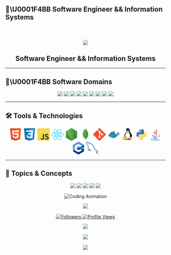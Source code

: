 

## 👨‍\U0001F4BB Software Engineer && Information Systems

<h2 align="center">
  <br> <img src="https://media.giphy.com/media/SWoSkN6DxTszqIKEqv/giphy.gif" width="500"><br>
  <br> <b>Software Engineer && Information Systems</b>
</h2>

---

## 👨‍\U0001F4BB Software Domains

<p align="center">
  <img src="https://img.shields.io/badge/Software%20Engineer-blue?style=for-the-badge&logo=windows&logoColor=white"/>
  <img src="https://img.shields.io/badge/Full%20Stack%20Developer-yellow?style=for-the-badge&logo=javascript&logoColor=white"/>
  <img src="https://img.shields.io/badge/Mobile%20Developer-brightgreen?style=for-the-badge&logo=android&logoColor=white"/>
  <img src="https://img.shields.io/badge/Cloud%20Engineer-9cf?style=for-the-badge&logo=azuredevops&logoColor=white"/>
  <img src="https://img.shields.io/badge/Database%20Engineer-red?style=for-the-badge&logo=mysql&logoColor=white"/>
  <img src="https://img.shields.io/badge/Systems%20Engineer-blueviolet?style=for-the-badge&logo=linux&logoColor=white"/>
  <img src="https://img.shields.io/badge/Cybersecurity%20Specialist-black?style=for-the-badge&logo=kali-linux&logoColor=white"/>
  <img src="https://img.shields.io/badge/DevOps%20Engineer-orange?style=for-the-badge&logo=docker&logoColor=white"/>
  <img src="https://img.shields.io/badge/Software%20Architect-grey?style=for-the-badge&logo=visualstudio&logoColor=white"/>
</p>

---

## 🛠 Tools & Technologies

<p align="center">
  <img src="https://raw.githubusercontent.com/devicons/devicon/master/icons/html5/html5-original.svg" alt="html" width="40" height="40"/>
  <img src="https://raw.githubusercontent.com/devicons/devicon/master/icons/css3/css3-original.svg" alt="css" width="40" height="40"/>
  <img src="https://raw.githubusercontent.com/devicons/devicon/master/icons/javascript/javascript-original.svg" alt="js" width="40" height="40"/>
  <img src="https://raw.githubusercontent.com/devicons/devicon/master/icons/react/react-original.svg" alt="react" width="40" height="40"/>
  <img src="https://raw.githubusercontent.com/devicons/devicon/master/icons/nodejs/nodejs-original.svg" alt="nodejs" width="40" height="40"/>
  <img src="https://raw.githubusercontent.com/devicons/devicon/master/icons/mongodb/mongodb-original.svg" alt="mongo" width="40" height="40"/>
  <img src="https://raw.githubusercontent.com/devicons/devicon/master/icons/git/git-original.svg" alt="git" width="40" height="40"/>
  <img src="https://raw.githubusercontent.com/devicons/devicon/master/icons/docker/docker-original.svg" alt="docker" width="40" height="40"/>
  <img src="https://raw.githubusercontent.com/devicons/devicon/master/icons/linux/linux-original.svg" alt="linux" width="40" height="40"/>
  <img src="https://raw.githubusercontent.com/devicons/devicon/master/icons/python/python-original.svg" alt="python" width="40" height="40"/>
  <img src="https://raw.githubusercontent.com/devicons/devicon/master/icons/java/java-original.svg" alt="java" width="40" height="40"/>
  <img src="https://raw.githubusercontent.com/devicons/devicon/master/icons/cplusplus/cplusplus-original.svg" alt="cpp" width="40" height="40"/>
  <img src="https://raw.githubusercontent.com/devicons/devicon/master/icons/mysql/mysql-original.svg" alt="mysql" width="40" height="40"/>
</p>

---

## 📂 Topics & Concepts

<p align="center">
  <img src="https://img.shields.io/badge/Data%20Structures-blue?style=for-the-badge&logo=codeforces&logoColor=white"/>
  <img src="https://img.shields.io/badge/Algorithms-green?style=for-the-badge&logo=leetcode&logoColor=white"/>
  <img src="https://img.shields.io/badge/OOP-orange?style=for-the-badge&logo=java&logoColor=white"/>
  <img src="https://img.shields.io/badge/API%20Design-lightgrey?style=for-the-badge&logo=postman&logoColor=white"/>
  <img src="https://img.shields.io/badge/Software%20Design%20Patterns-darkblue?style=for-the-badge&logo=circle&logoColor=white"/>
</p>

<p align="center">
  <img src="https://github.com/demartini/demartini/blob/master/code.gif" alt="Coding Animation">
</p>

<p align="center">
  <img src="https://skillicons.dev/icons?i=linux,git,docker,vscode,github,python,react,nodejs,mongodb,figma,androidstudio,postman" />
</p>

<p align="center">
  <a href="https://github.com/SP-XD?tab=followers">
    <img title="Followers" src="https://img.shields.io/github/followers/SP-XD?color=236ad3&label=Follow&logo=github&style=for-the-badge" />
  </a>
  <a href="https://github.com/SP-XD">
    <img title="Profile Views" src="https://komarev.com/ghpvc/?username=SP-XD&style=for-the-badge&color=blue" />
  </a>
</p>

<p align="center">
  <img src="https://github-readme-stats.vercel.app/api?username=SP-XD&show_icons=true&theme=radical" />
</p>

<p align="center">
  <img src="https://github-readme-streak-stats.herokuapp.com?user=SP-XD&theme=radical&hide_border=false" />
</p>

<p align="center">
  <img src="https://github-readme-stats.vercel.app/api/top-langs/?username=SP-XD&layout=compact&theme=radical" />
</p>




